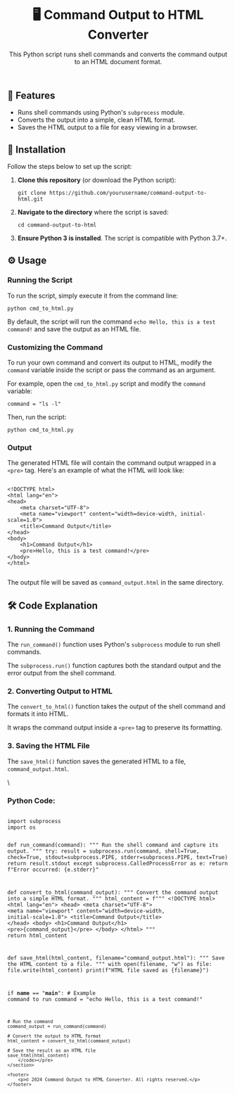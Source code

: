 <!DOCTYPE html>
<html lang="en">
<head>
    <meta charset="UTF-8">
    <meta name="viewport" content="width=device-width, initial-scale=1.0">
    <title>Command Output to HTML Converter</title>
</head>
<body>
    <header>
        <h1>🖥️ Command Output to HTML Converter</h1>
        <p>This Python script runs shell commands and converts the command output to an HTML document format.</p>
    </header>
    <section>
        <h2>🔧 Features</h2>
        <ul>
            <li>Runs shell commands using Python's <code>subprocess</code> module.</li>
            <li>Converts the output into a simple, clean HTML format.</li>
            <li>Saves the HTML output to a file for easy viewing in a browser.</li>
        </ul>
    </section>
    <section>
        <h2>🔧 Installation</h2>
        <p>Follow the steps below to set up the script:</p>
        <ol>
            <li><strong>Clone this repository</strong> (or download the Python script):
                <pre><code>git clone https://github.com/yourusername/command-output-to-html.git</code></pre>
            </li>
            <li><strong>Navigate to the directory</strong> where the script is saved:
                <pre><code>cd command-output-to-html</code></pre>
            </li>
            <li><strong>Ensure Python 3 is installed</strong>. The script is compatible with Python 3.7+.</li>
        </ol>
    </section>
    <section>
        <h2>⚙️ Usage</h2>
        <h3>Running the Script</h3>
        <p>To run the script, simply execute it from the command line:</p>
        <pre><code>python cmd_to_html.py</code></pre>
        <p>By default, the script will run the command <code>echo Hello, this is a test command!</code> and save the output as an HTML file.</p>
        <h3>Customizing the Command</h3>
        <p>To run your own command and convert its output to HTML, modify the <code>command</code> variable inside the script or pass the command as an argument.</p>
        <p>For example, open the <code>cmd_to_html.py</code> script and modify the <code>command</code> variable:</p>
        <pre><code>command = "ls -l"</code></pre>
        <p>Then, run the script:</p>
        <pre><code>python cmd_to_html.py</code></pre>
        <h3>Output</h3>
        <p>The generated HTML file will contain the command output wrapped in a <code>&lt;pre&gt;</code> tag. Here's an example of what the HTML will look like:</p>
        <pre><code>
&lt;!DOCTYPE html&gt;
&lt;html lang="en"&gt;
&lt;head&gt;
    &lt;meta charset="UTF-8"&gt;
    &lt;meta name="viewport" content="width=device-width, initial-scale=1.0"&gt;
    &lt;title&gt;Command Output&lt;/title&gt;
&lt;/head&gt;
&lt;body&gt;
    &lt;h1&gt;Command Output&lt;/h1&gt;
    &lt;pre&gt;Hello, this is a test command!&lt;/pre&gt;
&lt;/body&gt;
&lt;/html&gt;
        </code></pre>
        <p>The output file will be saved as <code>command_output.html</code> in the same directory.</p>
    </section>
    <section>
        <h2>🛠️ Code Explanation</h2>
        <h3>1. Running the Command</h3>
        <p>The <code>run_command()</code> function uses Python's <code>subprocess</code> module to run shell commands.</p>
        <p>The <code>subprocess.run()</code> function captures both the standard output and the error output from the shell command.</p>
        <h3>2. Converting Output to HTML</h3>
        <p>The <code>convert_to_html()</code> function takes the output of the shell command and formats it into HTML.</p>
        <p>It wraps the command output inside a <code>&lt;pre&gt;</code> tag to preserve its formatting.</p>
        <h3>3. Saving the HTML File</h3>
        <p>The <code>save_html()</code> function saves the generated HTML to a file, <code>command_output.html</code>.</p>\
        <h3>Python Code:</h3>
        <pre><code>
import subprocess
import os

def run_command(command):
    """ Run the shell command and capture its output. """
    try:
        result = subprocess.run(command, shell=True, check=True, stdout=subprocess.PIPE, stderr=subprocess.PIPE, text=True)
        return result.stdout
    except subprocess.CalledProcessError as e:
        return f"Error occurred: {e.stderr}"

def convert_to_html(command_output):
    """ Convert the command output into a simple HTML format. """
    html_content = f"""
    &lt;!DOCTYPE html&gt;
    &lt;html lang="en"&gt;
    &lt;head&gt;
        &lt;meta charset="UTF-8"&gt;
        &lt;meta name="viewport" content="width=device-width, initial-scale=1.0"&gt;
        &lt;title&gt;Command Output&lt;/title&gt;
    &lt;/head&gt;
    &lt;body&gt;
        &lt;h1&gt;Command Output&lt;/h1&gt;
        &lt;pre&gt;{command_output}&lt;/pre&gt;
    &lt;/body&gt;
    &lt;/html&gt;
    """
    return html_content

def save_html(html_content, filename="command_output.html"):
    """ Save the HTML content to a file. """
    with open(filename, "w") as file:
        file.write(html_content)
    print(f"HTML file saved as {filename}")

if __name__ == "__main__":
    # Example command to run
    command = "echo Hello, this is a test command!"
    
    # Run the command
    command_output = run_command(command)
    
    # Convert the output to HTML format
    html_content = convert_to_html(command_output)
    
    # Save the result as an HTML file
    save_html(html_content)
        </code></pre>
    </section>

    <footer>
        <p>© 2024 Command Output to HTML Converter. All rights reserved.</p>
    </footer>
</body>
</html>
